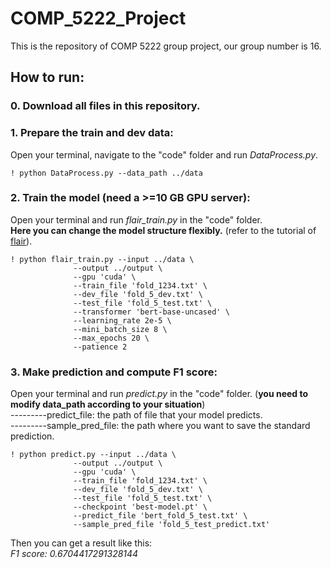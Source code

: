 # COMP_5222_Project
This is the repository of COMP 5222 group project, our group number is 16.

## **How to run:**

### 0. Download all files in this repository.

### 1. Prepare the train and dev data:  
Open your terminal, navigate to the "code" folder and run _DataProcess.py_. 
```
! python DataProcess.py --data_path ../data
```

### 2. Train the model (need a >=10 GB GPU server):  
Open your terminal and run _flair_train.py_  in the "code" folder.   
**Here you can change the model structure flexibly.** (refer to the tutorial of [flair](https://github.com/flairNLP/flair)).
```
! python flair_train.py --input ../data \
              --output ../output \
              --gpu 'cuda' \
              --train_file 'fold_1234.txt' \
              --dev_file 'fold_5_dev.txt' \
              --test_file 'fold_5_test.txt' \
              --transformer 'bert-base-uncased' \
              --learning_rate 2e-5 \
              --mini_batch_size 8 \
              --max_epochs 20 \
              --patience 2
```

### 3. Make prediction and compute F1 score:
Open your terminal and run _predict.py_ in the "code" folder. (**you need to modify data_path according to your situation**)  
---------predict_file: the path of file that your model predicts.  
---------sample_pred_file: the path where you want to save the standard prediction.
```
! python predict.py --input ../data \
              --output ../output \
              --gpu 'cuda' \
              --train_file 'fold_1234.txt' \
              --dev_file 'fold_5_dev.txt' \
              --test_file 'fold_5_test.txt' \
              --checkpoint 'best-model.pt' \
              --predict_file 'bert_fold_5_test.txt' \
              --sample_pred_file 'fold_5_test_predict.txt'
```
Then you can get a result like this:  
_F1 score:  0.6704417291328144_
